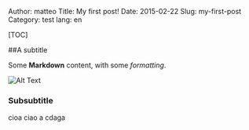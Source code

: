 Author: matteo
Title: My first post!
Date: 2015-02-22
Slug: my-first-post
Category: test
lang: en

[TOC]

##A subtitle

Some **Markdown** content, with some *formatting*.

![Alt Text]({filename}/images/site/Ui_Saga.png)


### Subsubtitle

cioa ciao a cdaga

